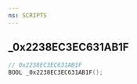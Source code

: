 ```yaml
---
ns: SCRIPTS
---
```

## _0x2238EC3EC631AB1F

```c
// 0x2238EC3EC631AB1F
BOOL _0x2238EC3EC631AB1F();
```

